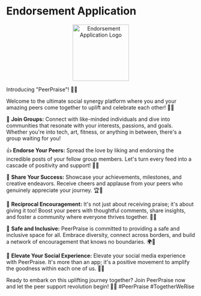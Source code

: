 # Endorsement Application

<p align="center">
  <img src="https://github.com/kanugurajesh/Endorsement-application/assets/120458029/6a2cf29f-d84c-411f-9878-8078107123b4" alt="Endorsement Application Logo" width=150 height=150>
</p>

Introducing "PeerPraise"! 🌟🤝

Welcome to the ultimate social synergy platform where you and your amazing peers come together to uplift and celebrate each other! 🚀🎉

👥 **Join Groups:** Connect with like-minded individuals and dive into communities that resonate with your interests, passions, and goals. Whether you're into tech, art, fitness, or anything in between, there's a group waiting for you!

👍 **Endorse Your Peers:** Spread the love by liking and endorsing the incredible posts of your fellow group members. Let's turn every feed into a cascade of positivity and support! 🌈💖

📸 **Share Your Success:** Showcase your achievements, milestones, and creative endeavors. Receive cheers and applause from your peers who genuinely appreciate your journey. 🏆👏

🔄 **Reciprocal Encouragement:** It's not just about receiving praise; it's about giving it too! Boost your peers with thoughtful comments, share insights, and foster a community where everyone thrives together. 🔄💬

🔐 **Safe and Inclusive:** PeerPraise is committed to providing a safe and inclusive space for all. Embrace diversity, connect across borders, and build a network of encouragement that knows no boundaries. 🌍🤗

🚀 **Elevate Your Social Experience:** Elevate your social media experience with PeerPraise. It's more than an app; it's a positive movement to amplify the goodness within each one of us. 🚀✨

Ready to embark on this uplifting journey together? Join PeerPraise now and let the peer support revolution begin! 🚀👫 #PeerPraise #TogetherWeRise

